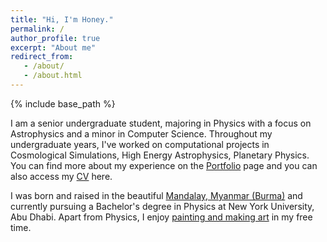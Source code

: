 ```yaml
---
title: "Hi, I'm Honey."
permalink: /
author_profile: true
excerpt: "About me"
redirect_from: 
   - /about/
   - /about.html
---
```


{% include base_path %}

I am a senior undergraduate student, majoring in Physics with a focus on Astrophysics and a minor in Computer Science. Throughout my undergraduate years, I've worked on computational projects in Cosmological Simulations, High Energy Astrophysics, Planetary Physics. You can find more about my experience on the [Portfolio](/portfolio/) page and you can also access my [CV](/cv/) here.

I was born and raised in the beautiful [Mandalay, Myanmar (Burma)](https://www.hotelredcanal.com/2017/05/15/mandalay-seven-structure/) and currently pursuing a Bachelor's degree in Physics at New York University, Abu Dhabi. Apart from Physics, I enjoy [painting and making art](/publications/) in my free time.
